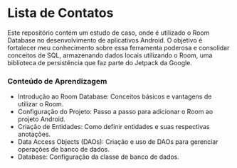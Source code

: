 # Lista de Contatos
Este repositório contém um estudo de caso, onde é utilizado o Room Database no desenvolvimento de aplicativos Android. O objetivo é fortalecer meu conhecimento sobre essa ferramenta poderosa e consolidar conceitos de SQL, armazenando dados locais utilizando o Room, uma biblioteca de persistência que faz parte do Jetpack da Google.

### Conteúdo de Aprendizagem

- Introdução ao Room Database: Conceitos básicos e vantagens de utilizar o Room.
- Configuração do Projeto: Passo a passo para adicionar o Room ao projeto Android.
- Criação de Entidades: Como definir entidades e suas respectivas anotações.
- Data Access Objects (DAOs): Criação e uso de DAOs para gerenciar operações de banco de dados.
- Database: Configuração da classe de banco de dados.
  
